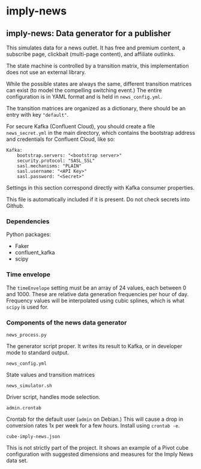 # imply-news

## imply-news: Data generator for a publisher

This simulates data for a news outlet. It has free and premium content, a subscribe page, clickbait (multi-page content), and affiliate outlinks.

The state machine is controlled by a transition matrix, this implementation does not use an external library.

While the possible states are always the same, different transition matrices can exist (to model the compelling switching event.) The entire configuration is in YAML format and is held in `news_config.yml`.

The transition matrices are organized as a dictionary, there should be an entry with key `"default"`.

For secure Kafka (Confluent Cloud), you should create a file `news_secret.yml` in the main directory, which contains the bootstrap address and credentials for Confluent Cloud, like so:

    Kafka:
        bootstrap.servers: "<bootstrap server>"
        security.protocol: "SASL_SSL"
        sasl.mechanisms: "PLAIN"
        sasl.username: "<API Key>"
        sasl.password: "<Secret>"
        
Settings in this section correspond directly with Kafka consumer properties.
        
This file is automatically included if it is present. Do not check secrets into Github.
    
### Dependencies

Python packages:
- Faker
- confluent_kafka
- scipy

### Time envelope

The `timeEnvelope` setting must be an array of 24 values, each between 0 and 1000. These are relative data generation frequencies per hour of day. Frequency values will be interpolated using cubic splines, which is what `scipy` is used for.

### Components of the news data generator

`news_process.py`

The generator script proper. It writes its result to Kafka, or in developer mode to standard output.

`news_config.yml`

State values and transition matrices

`news_simulator.sh`

Driver script, handles mode selection.

`admin.crontab`

Crontab for the default user (`admin` on Debian.) This will cause a drop in conversion rates 1x per week for a few hours. Install using `crontab -e`.

`cube-imply-news.json`

This is not strictly part of the project. It shows an example of a Pivot cube configuration with suggested dimensions and measures for the Imply News data set.

